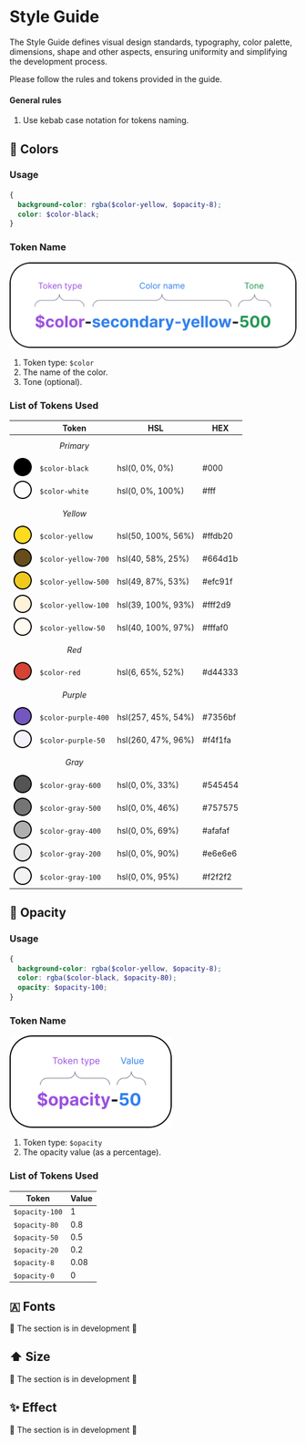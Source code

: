 # Style Guide
The Style Guide defines visual design standards, typography, color palette, dimensions, shape and other aspects, ensuring uniformity and simplifying the development process.

Please follow the rules and tokens provided in the guide.

#### General rules
1. Use kebab case notation for tokens naming.

## 🎨 Colors
### Usage
```scss
{
  background-color: rgba($color-yellow, $opacity-8);
  color: $color-black;
}
```

### Token Name

<img src="./assets/styleguide-design/token-naming-color.png" alt="Color Token Name">

1. Token type: `$color`
2. The name of the color.
3. Tone (optional).

### List of Tokens Used
|   | Token | HSL | HEX |
| ----------- | ----------- | ----------- | ----------- |
|  | $$Primary$$ |  |  |  |
| ![#000](https://raw.githubusercontent.com/rolling-scopes/site/33180fc2e1d5be898e89fc27fa2d6cd08c8e0c65/readme/assets/styleguide-design/color-primary-black.svg)    |   `$color-black`        | hsl(0, 0%, 0%) |   #000   |
| ![#fff](https://raw.githubusercontent.com/rolling-scopes/site/33180fc2e1d5be898e89fc27fa2d6cd08c8e0c65/readme/assets/styleguide-design/color-primary-white.svg)     |   `$color-white`        | hsl(0, 0%, 100%) |   #fff   |
|  | $$Yellow$$  |  |  |  |
| ![#ffdb20](https://raw.githubusercontent.com/rolling-scopes/site/33180fc2e1d5be898e89fc27fa2d6cd08c8e0c65/readme/assets/styleguide-design/color-secondary-yellow.svg)  |   `$color-yellow`     | hsl(50, 100%, 56%) |   #ffdb20   |
| ![#664d1b](https://raw.githubusercontent.com/rolling-scopes/site/33180fc2e1d5be898e89fc27fa2d6cd08c8e0c65/readme/assets/styleguide-design/color-secondary-yellow-700.svg)  |   `$color-yellow-700` | hsl(40, 58%, 25%) |   #664d1b   |
| ![#efc91f](https://raw.githubusercontent.com/rolling-scopes/site/33180fc2e1d5be898e89fc27fa2d6cd08c8e0c65/readme/assets/styleguide-design/color-secondary-yellow-500.svg)  |   `$color-yellow-500` | hsl(49, 87%, 53%) |   #efc91f   |
| ![#fff2d9](https://raw.githubusercontent.com/rolling-scopes/site/cbc367e04796148945d3e4cefbed93d0b18d9af9/readme/assets/styleguide-design/color-secondary-yellow-100.svg)  |   `$color-yellow-100`  | hsl(39, 100%, 93%) |   #fff2d9   |
| ![#fffaf0](https://raw.githubusercontent.com/rolling-scopes/site/33180fc2e1d5be898e89fc27fa2d6cd08c8e0c65/readme/assets/styleguide-design/color-secondary-yellow-50.svg)  |   `$color-yellow-50`  | hsl(40, 100%, 97%) |   #fffaf0   |
|  | $$Red$$ |  |  |  |
| ![#d44333](https://raw.githubusercontent.com/rolling-scopes/site/33180fc2e1d5be898e89fc27fa2d6cd08c8e0c65/readme/assets/styleguide-design/color-secondary-red.svg)  |   `$color-red`        | hsl(6, 65%, 52%) |   #d44333   |
|  | $$Purple$$ |  |  |  |
| ![#7356bf](https://raw.githubusercontent.com/rolling-scopes/site/cbc367e04796148945d3e4cefbed93d0b18d9af9/readme/assets/styleguide-design/color-purple-400.svg)  |   `$color-purple-400`        | hsl(257, 45%, 54%) |   #7356bf   |
| ![#f4f1fa](https://raw.githubusercontent.com/rolling-scopes/site/cbc367e04796148945d3e4cefbed93d0b18d9af9/readme/assets/styleguide-design/color-purple-50.svg)  |   `$color-purple-50`        | hsl(260, 47%, 96%) |   #f4f1fa   |
|  | $$Gray$$ |  |  |  |
| ![#545454](https://raw.githubusercontent.com/rolling-scopes/site/33180fc2e1d5be898e89fc27fa2d6cd08c8e0c65/readme/assets/styleguide-design/color-secondary-gray-600.svg)  |   `$color-gray-600`    | hsl(0, 0%, 33%) |   #545454   |
| ![#757575](https://raw.githubusercontent.com/rolling-scopes/site/33180fc2e1d5be898e89fc27fa2d6cd08c8e0c65/readme/assets/styleguide-design/color-secondary-gray-500.svg)  |   `$color-gray-500`    | hsl(0, 0%, 46%) |   #757575   |
| ![#afafaf](https://raw.githubusercontent.com/rolling-scopes/site/33180fc2e1d5be898e89fc27fa2d6cd08c8e0c65/readme/assets/styleguide-design/color-secondary-gray-400.svg)  |   `$color-gray-400`    | hsl(0, 0%, 69%) |   #afafaf   |
| ![#e6e6e6](https://raw.githubusercontent.com/rolling-scopes/site/33180fc2e1d5be898e89fc27fa2d6cd08c8e0c65/readme/assets/styleguide-design/color-secondary-gray-200.svg)  |   `$color-gray-200`    | hsl(0, 0%, 90%) |   #e6e6e6   |
| ![#f2f2f2](https://raw.githubusercontent.com/rolling-scopes/site/33180fc2e1d5be898e89fc27fa2d6cd08c8e0c65/readme/assets/styleguide-design/color-secondary-gray-100.svg)  |   `$color-gray-100`    | hsl(0, 0%, 95%) |   #f2f2f2   |

## 🫧 Opacity
### Usage
```scss
{
  background-color: rgba($color-yellow, $opacity-8);
  color: rgba($color-black, $opacity-80);
  opacity: $opacity-100;
}
```

### Token Name

<img src="./assets/styleguide-design/token-naming-opacity.png" alt="Opacity Token Name">

1. Token type: `$opacity`
2. The opacity value (as a percentage).

### List of Tokens Used
| Token | Value |
| ----------- | ----------- |
| `$opacity-100` | 1 |
| `$opacity-80` | 0.8 |
| `$opacity-50` | 0.5 |
| `$opacity-20` | 0.2 |
| `$opacity-8` | 0.08 |
| `$opacity-0` | 0 |

## 🇦 Fonts
🚧 The section is in development 🚧

## ⬆️ Size
🚧 The section is in development 🚧

## ✨ Effect
🚧 The section is in development 🚧